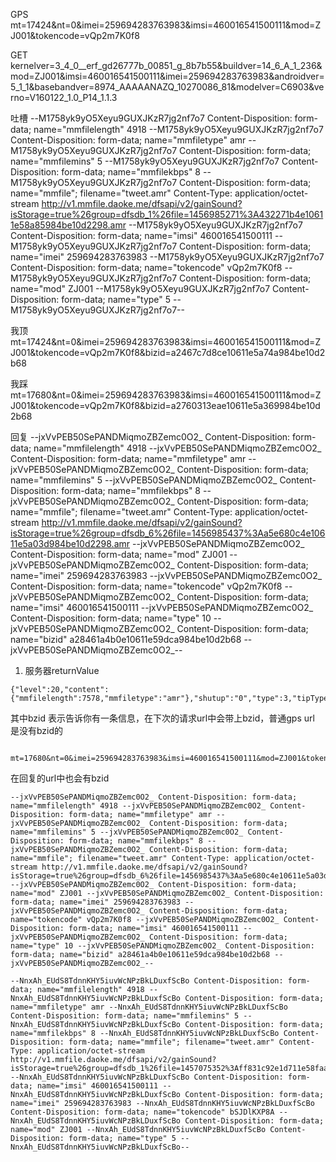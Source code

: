 GPS
mt=17424&nt=0&imei=259694283763983&imsi=460016541500111&mod=ZJ001&tokencode=vQp2m7K0f8






GET kernelver=3_4_0__erf_gd26777b_00851_g_8b7b55&buildver=14_6_A_1_236&mod=ZJ001&imsi=460016541500111&imei=259694283763983&androidver=5_1_1&basebandver=8974_AAAAANAZQ_10270086_81&modelver=C6903&verno=V160122_1.0_P14_1.1.3




吐槽
--M1758yk9yO5Xeyu9GUXJKzR7jg2nf7o7 Content-Disposition: form-data; name="mmfilelength" 4918 --M1758yk9yO5Xeyu9GUXJKzR7jg2nf7o7 Content-Disposition: form-data; name="mmfiletype" amr --M1758yk9yO5Xeyu9GUXJKzR7jg2nf7o7 Content-Disposition: form-data; name="mmfilemins" 5 --M1758yk9yO5Xeyu9GUXJKzR7jg2nf7o7 Content-Disposition: form-data; name="mmfilekbps" 8 --M1758yk9yO5Xeyu9GUXJKzR7jg2nf7o7 Content-Disposition: form-data; name="mmfile"; filename="tweet.amr" Content-Type: application/octet-stream http://v1.mmfile.daoke.me/dfsapi/v2/gainSound?isStorage=true%26group=dfsdb_1%26file=1456985271%3A432271b4e10611e58a85984be10d2298.amr --M1758yk9yO5Xeyu9GUXJKzR7jg2nf7o7 Content-Disposition: form-data; name="imsi" 460016541500111 --M1758yk9yO5Xeyu9GUXJKzR7jg2nf7o7 Content-Disposition: form-data; name="imei" 259694283763983 --M1758yk9yO5Xeyu9GUXJKzR7jg2nf7o7 Content-Disposition: form-data; name="tokencode" vQp2m7K0f8 --M1758yk9yO5Xeyu9GUXJKzR7jg2nf7o7 Content-Disposition: form-data; name="mod" ZJ001 --M1758yk9yO5Xeyu9GUXJKzR7jg2nf7o7 Content-Disposition: form-data; name="type" 5 --M1758yk9yO5Xeyu9GUXJKzR7jg2nf7o7--

我顶
mt=17424&nt=0&imei=259694283763983&imsi=460016541500111&mod=ZJ001&tokencode=vQp2m7K0f8&bizid=a2467c7d8ce10611e5a74a984be10d2b68

我踩
mt=17680&nt=0&imei=259694283763983&imsi=460016541500111&mod=ZJ001&tokencode=vQp2m7K0f8&bizid=a2760313eae10611e5a369984be10d2b68

回复
--jxVvPEB50SePANDMiqmoZBZemc0O2_ Content-Disposition: form-data; name="mmfilelength" 4918 --jxVvPEB50SePANDMiqmoZBZemc0O2_ Content-Disposition: form-data; name="mmfiletype" amr --jxVvPEB50SePANDMiqmoZBZemc0O2_ Content-Disposition: form-data; name="mmfilemins" 5 --jxVvPEB50SePANDMiqmoZBZemc0O2_ Content-Disposition: form-data; name="mmfilekbps" 8 --jxVvPEB50SePANDMiqmoZBZemc0O2_ Content-Disposition: form-data; name="mmfile"; filename="tweet.amr" Content-Type: application/octet-stream http://v1.mmfile.daoke.me/dfsapi/v2/gainSound?isStorage=true%26group=dfsdb_6%26file=1456985437%3Aa5e680c4e10611e5a03d984be10d2298.amr --jxVvPEB50SePANDMiqmoZBZemc0O2_ Content-Disposition: form-data; name="mod" ZJ001 --jxVvPEB50SePANDMiqmoZBZemc0O2_ Content-Disposition: form-data; name="imei" 259694283763983 --jxVvPEB50SePANDMiqmoZBZemc0O2_ Content-Disposition: form-data; name="tokencode" vQp2m7K0f8 --jxVvPEB50SePANDMiqmoZBZemc0O2_ Content-Disposition: form-data; name="imsi" 460016541500111 --jxVvPEB50SePANDMiqmoZBZemc0O2_ Content-Disposition: form-data; name="type" 10 --jxVvPEB50SePANDMiqmoZBZemc0O2_ Content-Disposition: form-data; name="bizid" a28461a4b0e10611e59dca984be10d2b68 --jxVvPEB50SePANDMiqmoZBZemc0O2_--


1. 服务器returnValue
```
{"level":20,"content":{"mmfilelength":7578,"mmfiletype":"amr"},"shutup":"0","type":3,"tipType":"0","bizid":"a28461a4b0e10611e59dca984be10d2b68"}
```
其中bzid 表示告诉你有一条信息，在下次的请求url中会带上bzid，普通gps url 是没有bzid的
```
	mt=17680&nt=0&imei=259694283763983&imsi=460016541500111&mod=ZJ001&tokencode=vQp2m7K0f8&bizid=a28461a4b0e10611e59dca984be10d2b68
```
在回复的url中也会有bzid
```
--jxVvPEB50SePANDMiqmoZBZemc0O2_ Content-Disposition: form-data; name="mmfilelength" 4918 --jxVvPEB50SePANDMiqmoZBZemc0O2_ Content-Disposition: form-data; name="mmfiletype" amr --jxVvPEB50SePANDMiqmoZBZemc0O2_ Content-Disposition: form-data; name="mmfilemins" 5 --jxVvPEB50SePANDMiqmoZBZemc0O2_ Content-Disposition: form-data; name="mmfilekbps" 8 --jxVvPEB50SePANDMiqmoZBZemc0O2_ Content-Disposition: form-data; name="mmfile"; filename="tweet.amr" Content-Type: application/octet-stream http://v1.mmfile.daoke.me/dfsapi/v2/gainSound?isStorage=true%26group=dfsdb_6%26file=1456985437%3Aa5e680c4e10611e5a03d984be10d2298.amr --jxVvPEB50SePANDMiqmoZBZemc0O2_ Content-Disposition: form-data; name="mod" ZJ001 --jxVvPEB50SePANDMiqmoZBZemc0O2_ Content-Disposition: form-data; name="imei" 259694283763983 --jxVvPEB50SePANDMiqmoZBZemc0O2_ Content-Disposition: form-data; name="tokencode" vQp2m7K0f8 --jxVvPEB50SePANDMiqmoZBZemc0O2_ Content-Disposition: form-data; name="imsi" 460016541500111 --jxVvPEB50SePANDMiqmoZBZemc0O2_ Content-Disposition: form-data; name="type" 10 --jxVvPEB50SePANDMiqmoZBZemc0O2_ Content-Disposition: form-data; name="bizid" a28461a4b0e10611e59dca984be10d2b68 --jxVvPEB50SePANDMiqmoZBZemc0O2_--
```

```
--NnxAh_EUdS8TdnnKHY5iuvWcNPzBkLDuxfScBo Content-Disposition: form-data; name="mmfilelength" 4918 --NnxAh_EUdS8TdnnKHY5iuvWcNPzBkLDuxfScBo Content-Disposition: form-data; name="mmfiletype" amr --NnxAh_EUdS8TdnnKHY5iuvWcNPzBkLDuxfScBo Content-Disposition: form-data; name="mmfilemins" 5 --NnxAh_EUdS8TdnnKHY5iuvWcNPzBkLDuxfScBo Content-Disposition: form-data; name="mmfilekbps" 8 --NnxAh_EUdS8TdnnKHY5iuvWcNPzBkLDuxfScBo Content-Disposition: form-data; name="mmfile"; filename="tweet.amr" Content-Type: application/octet-stream http://v1.mmfile.daoke.me/dfsapi/v2/gainSound?isStorage=true%26group=dfsdb_1%26file=1457075352%3Aff831c92e1d711e58faa984be10d2298.amr --NnxAh_EUdS8TdnnKHY5iuvWcNPzBkLDuxfScBo Content-Disposition: form-data; name="imsi" 460016541500111 --NnxAh_EUdS8TdnnKHY5iuvWcNPzBkLDuxfScBo Content-Disposition: form-data; name="imei" 259694283763983 --NnxAh_EUdS8TdnnKHY5iuvWcNPzBkLDuxfScBo Content-Disposition: form-data; name="tokencode" bSJDlKXP8A --NnxAh_EUdS8TdnnKHY5iuvWcNPzBkLDuxfScBo Content-Disposition: form-data; name="mod" ZJ001 --NnxAh_EUdS8TdnnKHY5iuvWcNPzBkLDuxfScBo Content-Disposition: form-data; name="type" 5 --NnxAh_EUdS8TdnnKHY5iuvWcNPzBkLDuxfScBo--
```
